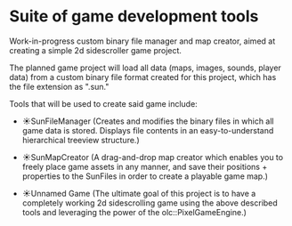 # Suite of game development tools

Work-in-progress custom binary file manager and map creator, aimed at creating a simple 2d sidescroller game project.

The planned game project will load all data (maps, images, sounds, player data) from a custom binary file format created for this project, which has the file extension as ".sun."

Tools that will be used to create said game include:

- ☀SunFileManager (Creates and modifies the binary files in which all game data is stored. Displays file contents in an easy-to-understand hierarchical treeview structure.)

- ☀SunMapCreator (A drag-and-drop map creator which enables you to freely place game assets in any manner, and save their positions + properties to the SunFiles in order to create a playable game map.)

- ☀Unnamed Game (The ultimate goal of this project is to have a completely working 2d sidescrolling game using the above described tools and leveraging the power of the olc::PixelGameEngine.)
